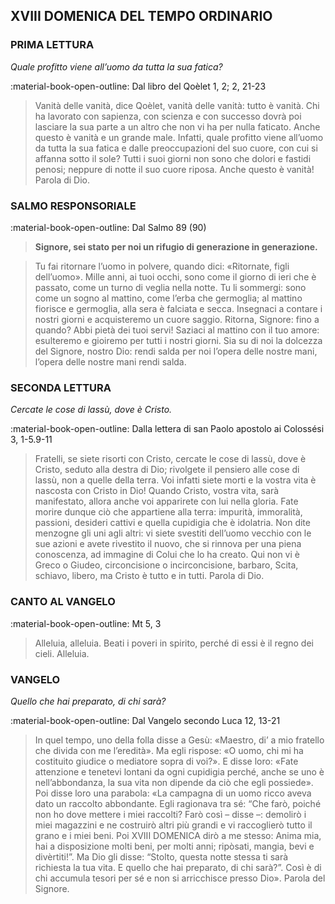 ## XVIII DOMENICA DEL TEMPO ORDINARIO
> 
### PRIMA LETTURA
*Quale profitto viene all’uomo da tutta la sua fatica?*

:material-book-open-outline: Dal libro del Qoèlet
1, 2; 2, 21-23

> Vanità delle vanità, dice Qoèlet, vanità delle vanità: tutto è vanità. Chi ha lavorato con sapienza, con scienza e con successo dovrà poi lasciare la sua parte a un altro che non vi ha per nulla faticato. Anche questo è vanità e un grande male. Infatti, quale profitto viene all’uomo da tutta la sua fatica e dalle preoccupazioni del suo cuore, con cui si affanna sotto il sole? Tutti i suoi giorni non sono che dolori e fastidi penosi; neppure di notte il suo cuore riposa. Anche questo è vanità! Parola di Dio.
> 
### SALMO RESPONSORIALE
:material-book-open-outline: Dal Salmo 89 (90)

>**Signore, sei stato per noi un rifugio di generazione in generazione.**

> Tu fai ritornare l’uomo in polvere,
> quando dici: «Ritornate, figli dell’uomo».
> Mille anni, ai tuoi occhi,
> sono come il giorno di ieri che è passato,
> come un turno di veglia nella notte.
> Tu li sommergi:
> sono come un sogno al mattino,
> come l’erba che germoglia;
> al mattino fiorisce e germoglia,
> alla sera è falciata e secca.
> Insegnaci a contare i nostri giorni
> e acquisteremo un cuore saggio.
> Ritorna, Signore: fino a quando?
> Abbi pietà dei tuoi servi!
> Saziaci al mattino con il tuo amore:
> esulteremo e gioiremo per tutti i nostri giorni.
> Sia su di noi la dolcezza del Signore, nostro Dio:
> rendi salda per noi l’opera delle nostre mani,
> l’opera delle nostre mani rendi salda.
> 
### SECONDA LETTURA
*Cercate le cose di lassù, dove è Cristo.*

:material-book-open-outline: Dalla lettera di san Paolo apostolo ai Colossési
3, 1-5.9-11

> Fratelli, se siete risorti con Cristo, cercate le cose di lassù, dove è Cristo, seduto alla destra di Dio; rivolgete il pensiero alle cose di lassù, non a quelle della terra. Voi infatti siete morti e la vostra vita è nascosta con Cristo in Dio! Quando Cristo, vostra vita, sarà manifestato, allora anche voi apparirete con lui nella gloria. Fate morire dunque ciò che appartiene alla terra: impurità, immoralità, passioni, desideri cattivi e quella cupidigia che è idolatria. Non dite menzogne gli uni agli altri: vi siete svestiti dell’uomo vecchio con le sue azioni e avete rivestito il nuovo, che si rinnova per una piena conoscenza, ad immagine di Colui che lo ha creato. Qui non vi è Greco o Giudeo, circoncisione o incirconcisione, barbaro, Scita, schiavo, libero, ma Cristo è tutto e in tutti. Parola di Dio.
> 
### CANTO AL VANGELO
:material-book-open-outline: Mt 5, 3

> Alleluia, alleluia.
> Beati i poveri in spirito,
> perché di essi è il regno dei cieli.
> Alleluia.
> 
### VANGELO
*Quello che hai preparato, di chi sarà?*

:material-book-open-outline: Dal Vangelo secondo Luca
12, 13-21

> In quel tempo, uno della folla disse a Gesù: «Maestro, di’ a mio fratello che divida con me l’eredità». Ma egli rispose: «O uomo, chi mi ha costituito giudice o mediatore sopra di voi?». E disse loro: «Fate attenzione e tenetevi lontani da ogni cupidigia perché, anche se uno è nell’abbondanza, la sua vita non dipende da ciò che egli possiede». Poi disse loro una parabola: «La campagna di un uomo ricco aveva dato un raccolto abbondante. Egli ragionava tra sé: “Che farò, poiché non ho dove mettere i miei raccolti? Farò così – disse –: demolirò i miei magazzini e ne costruirò altri più grandi e vi raccoglierò tutto il grano e i miei beni. Poi XVIII DOMENICA dirò a me stesso: Anima mia, hai a disposizione molti beni, per molti anni; ripòsati, mangia, bevi e divèrtiti!”. Ma Dio gli disse: “Stolto, questa notte stessa ti sarà richiesta la tua vita. E quello che hai preparato, di chi sarà?”. Così è di chi accumula tesori per sé e non si arricchisce presso Dio». Parola del Signore.